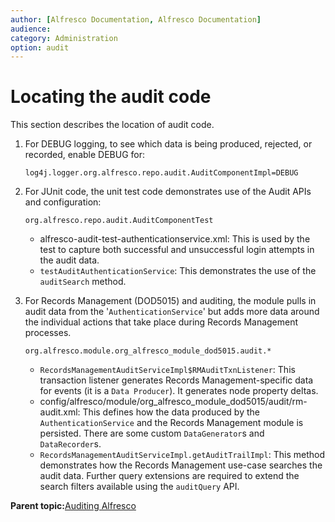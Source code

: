```yaml
---
author: [Alfresco Documentation, Alfresco Documentation]
audience: 
category: Administration
option: audit
---
```


# Locating the audit code

This section describes the location of audit code.

1.  For DEBUG logging, to see which data is being produced, rejected, or recorded, enable DEBUG for:

    ```
    log4j.logger.org.alfresco.repo.audit.AuditComponentImpl=DEBUG
    ```

2.  For JUnit code, the unit test code demonstrates use of the Audit APIs and configuration:

    ```
    org.alfresco.repo.audit.AuditComponentTest
    ```

    -   alfresco-audit-test-authenticationservice.xml: This is used by the test to capture both successful and unsuccessful login attempts in the audit data.
    -   `testAuditAuthenticationService`: This demonstrates the use of the `auditSearch` method.
3.  For Records Management \(DOD5015\) and auditing, the module pulls in audit data from the '`AuthenticationService`' but adds more data around the individual actions that take place during Records Management processes.

    ```
    org.alfresco.module.org_alfresco_module_dod5015.audit.*
    ```

    -   `RecordsManagementAuditServiceImpl$RMAuditTxnListener`: This transaction listener generates Records Management-specific data for events \(it is a `Data Producer`\). It generates node property deltas.
    -   config/alfresco/module/org\_alfresco\_module\_dod5015/audit/rm-audit.xml: This defines how the data produced by the `AuthenticationService` and the Records Management module is persisted. There are some custom `DataGenerator`s and `DataRecorder`s.
    -   `RecordsManagementAuditServiceImpl.getAuditTrailImpl`: This method demonstrates how the Records Management use-case searches the audit data. Further query extensions are required to extend the search filters available using the `auditQuery` API.

**Parent topic:**[Auditing Alfresco](../concepts/audit-intro.md)

